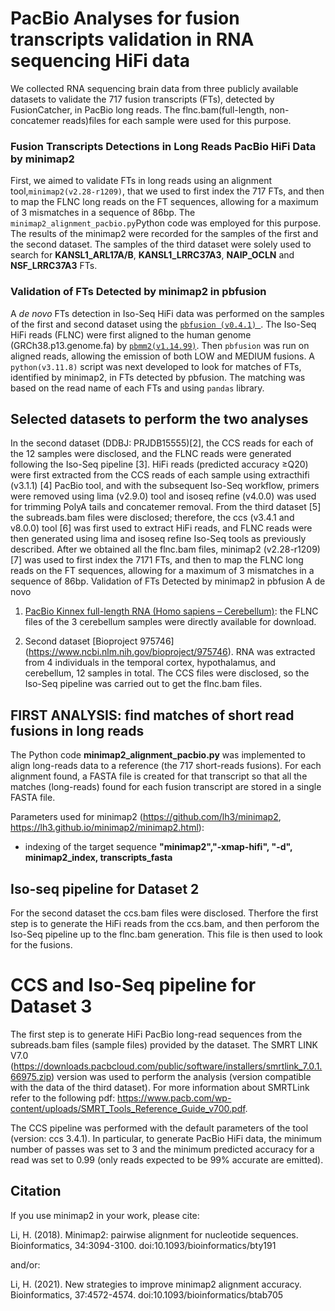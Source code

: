# PacBio Analyses for fusion transcripts validation in RNA sequencing HiFi data

We collected RNA sequencing brain data from three publicly available datasets to validate the 717 fusion transcripts (FTs), detected by FusionCatcher, in PacBio long reads. The flnc.bam(full-length, non-concatemer reads)files for each sample were used for this purpose. 

### Fusion Transcripts Detections in Long Reads PacBio HiFi Data by minimap2
First, we aimed to validate FTs in long reads using an alignment tool,```minimap2(v2.28-r1209)```, that we used to first index the 717 FTs, and then to map the FLNC long reads on the FT sequences, allowing for a maximum of 3 mismatches in a sequence of 86bp. The ```minimap2_alignment_pacbio.py```Python code was employed for this purpose. The results of the minimap2 were recorded for the samples of the first and the second dataset. The samples of the third dataset were solely used to search for __KANSL1_ARL17A/B__, __KANSL1_LRRC37A3__, __NAIP_OCLN__ and __NSF_LRRC37A3__ FTs.

### Validation of FTs Detected by minimap2 in pbfusion 
A _de novo_ FTs detection in Iso-Seq HiFi data was performed on the samples of the first and second dataset using the  [```pbfusion (v0.4.1) ```](https://github.com/PacificBiosciences/pbfusion/tree/master?tab=readme-ov-file). The Iso-Seq HiFi reads (FLNC) were first aligned to the human genome (GRCh38.p13.genome.fa) by [```pbmm2(v1.14.99)```](https://github.com/PacificBiosciences/pbmm2). Then ```pbfusion``` was run on aligned reads, allowing the emission of both LOW and MEDIUM fusions. A ```python(v3.11.8)``` script was next developed to look for matches of FTs, identified by minimap2, in FTs detected by pbfusion. The matching was based on the read name of each FTs and using ```pandas``` library.

## Selected datasets to perform the two analyses

 In the second dataset (DDBJ: PRJDB15555)[2], the CCS reads for each of the 12 samples were disclosed, and the FLNC reads were generated following the Iso-Seq pipeline [3]. HiFi reads (predicted accuracy ≥Q20) were first extracted from the CCS reads of each sample using extracthifi (v3.1.1) [4] PacBio tool, and with the subsequent Iso-Seq workflow, primers were removed using lima (v2.9.0) tool and isoseq refine (v4.0.0) was used for trimming PolyA tails and concatemer removal. From the third dataset [5] the subreads.bam files were disclosed; therefore, the ccs (v3.4.1 and v8.0.0) tool [6] was first used to extract HiFi reads, and FLNC reads were then generated using lima and isoseq refine Iso-Seq tools as previously described.                                                                          After we obtained all the flnc.bam files, minimap2 (v2.28-r1209) [7] was used to first index the 7171 FTs, and then to map the FLNC long reads on the FT sequences, allowing for a maximum of 3 mismatches in a sequence of 86bp. 
Validation of FTs Detected by minimap2 in pbfusion 
A de novo 

1. [PacBio Kinnex full-length RNA (Homo sapiens – Cerebellum)](https://downloads.pacbcloud.com/public/dataset/Kinnex-full-length-RNA/): the FLNC files of the 3 cerebellum samples were directly available for download. 

2. Second dataset [Bioproject 975746] (https://www.ncbi.nlm.nih.gov/bioproject/975746). RNA was extracted from 4 individuals in the temporal cortex, hypothalamus, and cerebellum, 12 samples in total. The CCS files were disclosed, so the Iso-Seq pipeline was carried out to get the flnc.bam files.

## FIRST ANALYSIS: find matches of short read fusions in long reads

The Python code __minimap2_alignment_pacbio.py__ was implemented to align long-reads data to a reference (the 717 short-reads fusions). For each alignment found, a FASTA file is created for that transcript so that all the matches (long-reads) found for each fusion transcript are stored in a single FASTA file.

Parameters used for minimap2 (https://github.com/lh3/minimap2, https://lh3.github.io/minimap2/minimap2.html): 
* indexing of the target sequence
  __"minimap2","-xmap-hifi", "-d", minimap2_index, transcripts_fasta__



## Iso-seq pipeline for Dataset 2

For the second dataset the ccs.bam files were disclosed. Therfore the first step is to generate the HiFi reads from the ccs.bam, and then perforom the Iso-Seq pipeline up to the flnc.bam generation. This file is then used to look for the fusions.

# CCS and Iso-Seq pipeline for Dataset 3

The first step is to generate HiFi PacBio long-read sequences from the subreads.bam files (sample files) provided by the dataset. The SMRT LINK V7.0 (https://downloads.pacbcloud.com/public/software/installers/smrtlink_7.0.1.66975.zip) version was used to perform the analysis (version compatible with the data of the third dataset). For more information about SMRTLink refer to the following pdf: https://www.pacb.com/wp-content/uploads/SMRT_Tools_Reference_Guide_v700.pdf.  

The CCS pipeline was performed with the default parameters of the tool (version: ccs 3.4.1). In particular, to generate PacBio HiFi data, the minimum number of passes was set to 3 and the minimum predicted accuracy for a read was set to 0.99 (only reads expected to be 99% accurate are emitted). 

## Citation

If you use minimap2 in your work, please cite:

Li, H. (2018). Minimap2: pairwise alignment for nucleotide sequences. Bioinformatics, 34:3094-3100. doi:10.1093/bioinformatics/bty191

and/or:

Li, H. (2021). New strategies to improve minimap2 alignment accuracy. Bioinformatics, 37:4572-4574. doi:10.1093/bioinformatics/btab705

